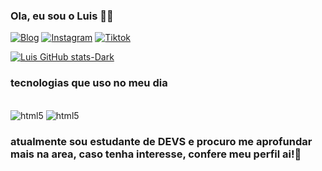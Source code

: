 
### Ola, eu sou o Luis 🤚🏻

[![Blog](https://img.shields.io/badge/-Behance-blue?style=for-the-badge&logo=behance&logoColor=white)](https://www.behance.net/NunesPSD?tracking_source=search_projects%7Cnunespsd)
[![Instagram](https://img.shields.io/badge/Instagram-E4405F?style=for-the-badge&logo=instagram&logoColor=white)](https://www.instagram.com/nunespsd_?igsh=MXhnMXRkc3kxb2thZA==)
[![Tiktok](https://img.shields.io/badge/TikTok-000000?style=for-the-badge&logo=tiktok&logoColor=white)](https://www.instagram.com/nunespsd_?igsh=MXhnMXRkc3kxb2thZA==)

[![Luis GitHub stats-Dark](https://github-readme-stats.vercel.app/api?username=luisdesenvolvedor&show_icons=true&theme=dark#gh-dark-mode-only)](https://github.com/anuraghazra/github-readme-stats#gh-dark-mode-only)

### tecnologias que uso no meu dia

<div style="display: inline_block"><br/>
 <img aling="center" alt="html5" src="https://img.shields.io/badge/HTML5-E34F26?style=for-the-badge&logo=html5&logoColor=white" />
 <img aling="center" alt="html5" src="https://img.shields.io/badge/Python-3776AB?style=for-the-badge&logo=python&logoColor=white" />
</div>

### atualmente sou estudante de DEVS e procuro me aprofundar mais na area, caso tenha interesse, confere meu perfil ai!💜
